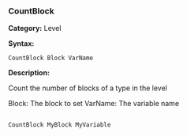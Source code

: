 ### CountBlock

**Category:**
Level

**Syntax:**

```scorpionengine
CountBlock Block VarName
```

**Description:**

Count the number of blocks of a type in the level

Block: The block to set
VarName: The variable name

```scorpionengine

CountBlock MyBlock MyVariable

```
